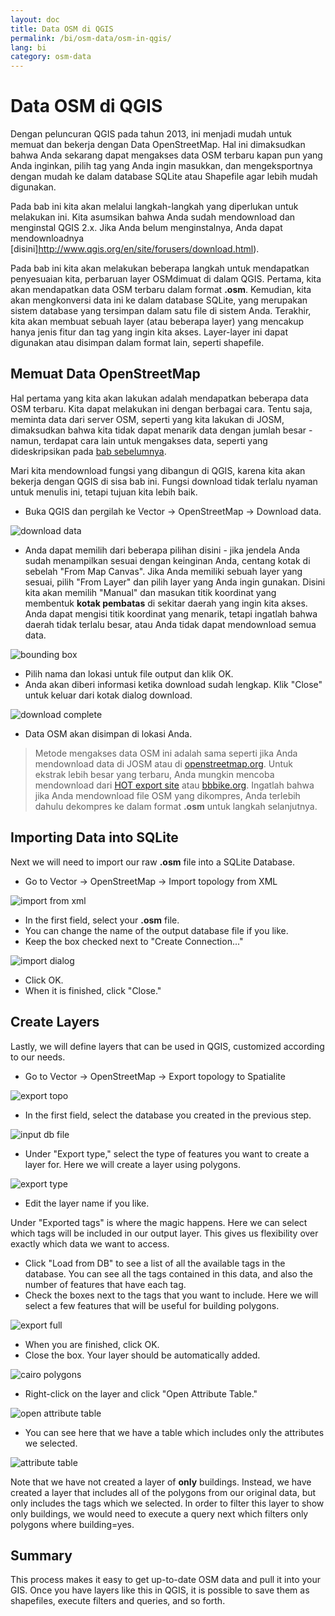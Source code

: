 ```yaml
---
layout: doc
title: Data OSM di QGIS
permalink: /bi/osm-data/osm-in-qgis/
lang: bi
category: osm-data
---
```


Data OSM di QGIS
================
Dengan peluncuran QGIS pada tahun 2013, ini menjadi mudah untuk memuat dan bekerja
dengan Data OpenStreetMap. Hal ini dimaksudkan bahwa Anda sekarang dapat mengakses data 
OSM terbaru kapan pun yang Anda inginkan, pilih tag yang Anda ingin masukkan, dan 
mengeksportnya dengan mudah ke dalam database SQLite atau Shapefile agar lebih mudah
digunakan.

Pada bab ini kita akan melalui langkah-langkah yang diperlukan untuk melakukan ini. 
Kita asumsikan bahwa Anda sudah mendownload dan menginstal QGIS 2.x. Jika Anda belum
menginstalnya, Anda dapat mendownloadnya [disini]http://www.qgis.org/en/site/forusers/download.html).

Pada bab ini kita akan melakukan beberapa langkah untuk mendapatkan penyesuaian kita,
perbaruan layer OSMdimuat di dalam QGIS. Pertama, kita akan mendapatkan data OSM terbaru
dalam format **.osm**. Kemudian, kita akan mengkonversi data ini ke dalam database SQLite, 
yang merupakan sistem database yang tersimpan dalam satu file di sistem Anda. Terakhir,
kita akan membuat sebuah layer (atau beberapa layer) yang mencakup hanya jenis fitur 
dan tag yang ingin kita akses. Layer-layer ini dapat digunakan atau disimpan dalam 
format lain, seperti shapefile.

Memuat Data OpenStreetMap
-------------------------
Hal pertama yang kita akan lakukan adalah mendapatkan beberapa data OSM terbaru. Kita dapat
melakukan ini dengan berbagai cara. Tentu saja, meminta data dari server OSM, seperti 
yang kita lakukan di JOSM, dimaksudkan bahwa kita tidak dapat menarik data dengan jumlah
besar - namun, terdapat cara lain untuk mengakses data, seperti yang dideskripsikan pada
[bab sebelumnya](/en/osm-data/getting-data).

Mari kita mendownload fungsi yang dibangun di QGIS, karena kita akan bekerja dengan QGIS 
di sisa bab ini. Fungsi download tidak terlalu nyaman untuk menulis ini, tetapi tujuan
kita lebih baik. 

*	Buka QGIS dan pergilah ke Vector -> OpenStreetMap -> Download data.

![download data][]

*	Anda dapat memilih dari beberapa pilihan disini - jika jendela Anda sudah menampilkan
	sesuai dengan keinginan Anda, centang kotak di sebelah "From Map Canvas". Jika Anda
	memiliki sebuah layer yang sesuai, pilih "From Layer" dan pilih layer yang Anda ingin
	gunakan. Disini kita akan memilih "Manual" dan masukan titik koordinat yang membentuk 
	**kotak pembatas** di sekitar daerah yang ingin kita akses. Anda dapat mengisi titik
	koordinat yang menarik, tetapi ingatlah bahwa daerah tidak terlalu besar, atau Anda
	tidak dapat mendownload semua data.

![bounding box][]

*	Pilih nama dan lokasi untuk file output dan klik OK.
*	Anda akan diberi informasi ketika download sudah lengkap. Klik "Close" untuk keluar dari
	kotak dialog download.

![download complete][]

*	Data OSM akan disimpan di lokasi Anda.

>	Metode mengakses data OSM ini adalah sama seperti jika Anda mendownload data di JOSM atau
>	di [openstreetmap.org](http://www.openstreetmap.org). Untuk ekstrak lebih besar yang
>	terbaru, Anda mungkin mencoba mendownload dari [HOT export site](http://export.hotosm.org)
>	atau [bbbike.org](http://extract.bbbike.org/). Ingatlah bahwa jika Anda mendownload file
>	OSM yang dikompres, Anda terlebih dahulu dekompres ke dalam format **.osm** untuk langkah selanjutnya.

Importing Data into SQLite
---------------------------
Next we will need to import our raw **.osm** file into a SQLite Database.

-	Go to Vector -> OpenStreetMap -> Import topology from XML

![import from xml][]

-	In the first field, select your **.osm** file.
-	You can change the name of the output database file if you like.
-	Keep the box checked next to "Create Connection..."

![import dialog][]

-	Click OK.
-	When it is finished, click "Close."

Create Layers
--------------
Lastly, we will define layers that can be used in QGIS, customized according to our needs.

-	Go to Vector -> OpenStreetMap -> Export topology to Spatialite

![export topo][]

-	In the first field, select the database you created in the previous step.

![input db file][]

-	Under "Export type," select the type of features you want to create a layer for. Here
	we will create a layer using polygons.

![export type][]

-	Edit the layer name if you like.

Under "Exported tags" is where the magic happens. Here we can select which tags will be
included in our output layer. This gives us flexibility over exactly which data we want to
access.

-	Click "Load from DB" to see a list of all the available tags in the database. You can see
	all the tags contained in this data, and also the number of features that have each tag.
-	Check the boxes next to the tags that you want to include. Here we will select a few features
	that will be useful for building polygons.

![export full][]

-	When you are finished, click OK.
-	Close the box. Your layer should be automatically added.

![cairo polygons][]

-	Right-click on the layer and click "Open Attribute Table."

![open attribute table][]

-	You can see here that we have a table which includes only the attributes we selected.

![attribute table][]

Note that we have not created a layer of **only** buildings. Instead, we have created a layer
that includes all of the polygons from our original data, but only includes the tags which we
selected. In order to filter this layer to show only buildings, we would need to execute a query
next which filters only polygons where building=yes.

Summary
-------
This process makes it easy to get up-to-date OSM data and pull it into your GIS. Once you have
layers like this in QGIS, it is possible to save them as shapefiles, execute filters and queries,
and so forth.


[download data]: /images/en/osm-data/osm-in-qgis/download_data.png
[bounding box]: /images/en/osm-data/osm-in-qgis/bounding_box.png
[download complete]: /images/en/osm-data/osm-in-qgis/download_complete.png
[import from xml]: /images/en/osm-data/osm-in-qgis/import_topo_from_xml.png
[import dialog]: /images/en/osm-data/osm-in-qgis/import_dialog.png
[export topo]: /images/en/osm-data/osm-in-qgis/export_topo.png
[input db file]: /images/en/osm-data/osm-in-qgis/input_db_file.png
[export type]: /images/en/osm-data/osm-in-qgis/export_type.png
[export full]: /images/en/osm-data/osm-in-qgis/export_full.png
[cairo polygons]: /images/en/osm-data/osm-in-qgis/cairo_polygons.png
[open attribute table]: /images/en/osm-data/osm-in-qgis/open_attribute_table.png
[attribute table]: /images/en/osm-data/osm-in-qgis/attribute_table.png